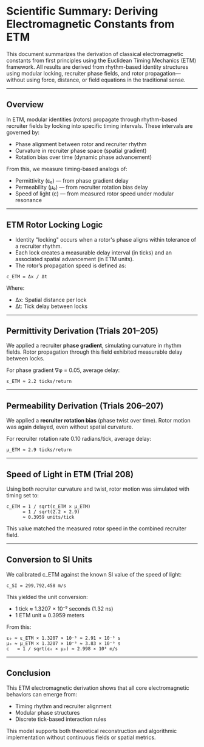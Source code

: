 # Scientific Summary: Deriving Electromagnetic Constants from ETM

This document summarizes the derivation of classical electromagnetic constants from first principles using the Euclidean Timing Mechanics (ETM) framework. All results are derived from rhythm-based identity structures using modular locking, recruiter phase fields, and rotor propagation—without using force, distance, or field equations in the traditional sense.

---

## Overview

In ETM, modular identities (rotors) propagate through rhythm-based recruiter fields by locking into specific timing intervals. These intervals are governed by:

- Phase alignment between rotor and recruiter rhythm
- Curvature in recruiter phase space (spatial gradient)
- Rotation bias over time (dynamic phase advancement)

From this, we measure timing-based analogs of:

- Permittivity (ε₀) — from phase gradient delay
- Permeability (μ₀) — from recruiter rotation bias delay
- Speed of light (c) — from measured rotor speed under modular resonance

---

## ETM Rotor Locking Logic

- Identity "locking" occurs when a rotor's phase aligns within tolerance of a recruiter rhythm.
- Each lock creates a measurable delay interval (in ticks) and an associated spatial advancement (in ETM units).
- The rotor’s propagation speed is defined as:

```
c_ETM = Δx / Δt
```

Where:
- Δx: Spatial distance per lock
- Δt: Tick delay between locks

---

## Permittivity Derivation (Trials 201–205)

We applied a recruiter **phase gradient**, simulating curvature in rhythm fields. Rotor propagation through this field exhibited measurable delay between locks.

For phase gradient ∇φ = 0.05, average delay:

```
ε_ETM ≈ 2.2 ticks/return
```

---

## Permeability Derivation (Trials 206–207)

We applied a **recruiter rotation bias** (phase twist over time). Rotor motion was again delayed, even without spatial curvature.

For recruiter rotation rate 0.10 radians/tick, average delay:

```
μ_ETM ≈ 2.9 ticks/return
```

---

## Speed of Light in ETM (Trial 208)

Using both recruiter curvature and twist, rotor motion was simulated with timing set to:

```
c_ETM = 1 / sqrt(ε_ETM × μ_ETM)
      = 1 / sqrt(2.2 × 2.9)
      ≈ 0.3959 units/tick
```

This value matched the measured rotor speed in the combined recruiter field.

---

## Conversion to SI Units

We calibrated c_ETM against the known SI value of the speed of light:

```
c_SI = 299,792,458 m/s
```

This yielded the unit conversion:

- 1 tick ≈ 1.3207 × 10⁻⁹ seconds (1.32 ns)
- 1 ETM unit ≈ 0.3959 meters

From this:

```
ε₀ ≈ ε_ETM × 1.3207 × 10⁻⁹ ≈ 2.91 × 10⁻⁹ s
μ₀ ≈ μ_ETM × 1.3207 × 10⁻⁹ ≈ 3.83 × 10⁻⁹ s
c   = 1 / sqrt(ε₀ × μ₀) ≈ 2.998 × 10⁸ m/s
```

---

## Conclusion

This ETM electromagnetic derivation shows that all core electromagnetic behaviors can emerge from:

- Timing rhythm and recruiter alignment
- Modular phase structures
- Discrete tick-based interaction rules

This model supports both theoretical reconstruction and algorithmic implementation without continuous fields or spatial metrics.

